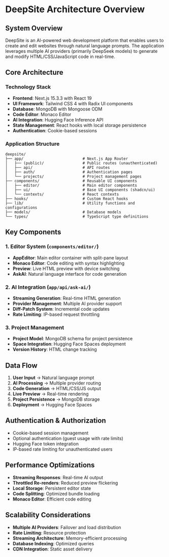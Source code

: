 # DeepSite Architecture Overview

## System Overview

DeepSite is an AI-powered web development platform that enables users to create and edit websites through natural language prompts. The application leverages multiple AI providers (primarily DeepSeek models) to generate and modify HTML/CSS/JavaScript code in real-time.

## Core Architecture

### Technology Stack
- **Frontend**: Next.js 15.3.3 with React 19
- **UI Framework**: Tailwind CSS 4 with Radix UI components
- **Database**: MongoDB with Mongoose ODM
- **Code Editor**: Monaco Editor
- **AI Integration**: Hugging Face Inference API
- **State Management**: React hooks with local storage persistence
- **Authentication**: Cookie-based sessions

### Application Structure

```
deepsite/
├── app/                          # Next.js App Router
│   ├── (public)/                 # Public routes (unauthenticated)
│   ├── api/                      # API routes
│   ├── auth/                     # Authentication pages
│   └── projects/                 # Project management pages
├── components/                   # Reusable UI components
│   ├── editor/                   # Main editor components
│   ├── ui/                       # Base UI components (shadcn/ui)
│   └── contexts/                 # React contexts
├── hooks/                        # Custom React hooks
├── lib/                          # Utility functions and configurations
├── models/                       # Database models
└── types/                        # TypeScript type definitions
```

## Key Components

### 1. Editor System (`components/editor/`)
- **AppEditor**: Main editor container with split-pane layout
- **Monaco Editor**: Code editing with syntax highlighting
- **Preview**: Live HTML preview with device switching
- **AskAI**: Natural language interface for code generation

### 2. AI Integration (`app/api/ask-ai/`)
- **Streaming Generation**: Real-time HTML generation
- **Provider Management**: Multiple AI provider support
- **Diff-Patch System**: Incremental code updates
- **Rate Limiting**: IP-based request throttling

### 3. Project Management
- **Project Model**: MongoDB schema for project persistence
- **Space Integration**: Hugging Face Spaces deployment
- **Version History**: HTML change tracking

## Data Flow

1. **User Input** → Natural language prompt
2. **AI Processing** → Multiple provider routing
3. **Code Generation** → HTML/CSS/JS output
4. **Live Preview** → Real-time rendering
5. **Project Persistence** → MongoDB storage
6. **Deployment** → Hugging Face Spaces

## Authentication & Authorization

- Cookie-based session management
- Optional authentication (guest usage with rate limits)
- Hugging Face token integration
- IP-based rate limiting for unauthenticated users

## Performance Optimizations

- **Streaming Responses**: Real-time AI output
- **Throttled Re-renders**: Reduced preview flickering
- **Local Storage**: Persistent editor state
- **Code Splitting**: Optimized bundle loading
- **Monaco Editor**: Efficient code editing

## Scalability Considerations

- **Multiple AI Providers**: Failover and load distribution
- **Rate Limiting**: Resource protection
- **Streaming Architecture**: Memory-efficient processing
- **Database Indexing**: Optimized queries
- **CDN Integration**: Static asset delivery